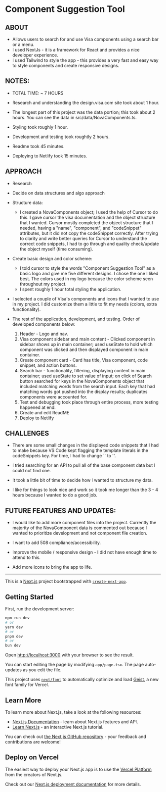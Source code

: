 # Component Suggestion Tool

## ABOUT

- Allows users to search for and use Visa components using a search bar or a menu.
- I used NextJs - it is a framework for React and provides a nice developer experience.
- I used Tailwind to style the app - this provides a very fast and easy way to style components and create responsive designs.

## NOTES:

- TOTAL TIME: ~ 7 HOURS

- Research and understanding the design.visa.com site took about 1 hour.

- The longest part of this project was the data portion; this took about 2 hours. You can see the data in src/data/NovaComponents.ts.

- Styling took roughly 1 hour.

- Development and testing took roughtly 2 hours.

- Readme took 45 minutes.

- Deploying to Netlify took 15 minutes.

## APPROACH

- Research

- Decide on data structures and algo approach

- Structure data:

  - I created a NovaComponents object; I used the help of Cursor to do this. I gave cursor the visa documentation and the object structure that I wanted. Cursor mostly completed the object structure that I needed, having a "name", "component", and "codeSnippet" attributes, but it did not copy the codeSnippet correctly. After trying to clarity and write better queries for Cursor to understand the correct code snippets, I had to go through and quality check/update the object myself (time consuming).

- Create basic design and color scheme:

  - I told cursor to style the words "Component Suggestion Tool" as a basic logo and give me five different designs. I chose the one I liked best. The colors used in my logo because the color scheme seen throughout my project.
  - I spent roughly 1 hour total styling the application.

- I selected a couple of Visa's components and icons that I wanted to use in my project. I did customize them a little to fit my needs (colors, extra functionality).

- The rest of the application, development, and testing. Order of developed components below:
  1. Header - Logo and nav.
  2. Visa component sidebar and main content - Clicked component in sidebar shows up in main container; used useState to hold which component was clicked and then displayed component in main container.
  3. Create component card - Card has title, Visa component, code snippet, and action buttons.
  4. Search bar - functionality, filtering, displaying content in main container; used useState to set value of input; on click of Search button searched for keys in the NovaComponents object that included matching words from the search input. Each key that had matching words got pushed into the display results; duplicates components were accounted for.
  5. Test and debugging took place through entire process, more testing happened at end.
  6. Create and edit ReadME
  7. Deploy to Netlify

## CHALLENGES

- There are some small changes in the displayed code snippets that I had to make because VS Code kept flagging the template literals in the codeSnippets key. For time, I had to change `` to ''.

- I tried searching for an API to pull all of the base component data but I could not find one.

- It took a little bit of time to decide how I wanted to structure my data.

- I like for things to look nice and work so it took me longer than the 3 - 4 hours because I wanted to do a good job.

## FUTURE FEATURES AND UPDATES:

- I would like to add more component files into the project. Currently the majority of the NovaComponent data is commented out because I wanted to prioritize development and not component file creation.

- I want to add 508 compliance/accessibility.

- Improve the mobile / responsive design - I did not have enough time to attend to this.

- Add more icons to bring the app to life.

---

This is a [Next.js](https://nextjs.org) project bootstrapped with [`create-next-app`](https://nextjs.org/docs/app/api-reference/cli/create-next-app).

## Getting Started

First, run the development server:

```bash
npm run dev
# or
yarn dev
# or
pnpm dev
# or
bun dev
```

Open [http://localhost:3000](http://localhost:3000) with your browser to see the result.

You can start editing the page by modifying `app/page.tsx`. The page auto-updates as you edit the file.

This project uses [`next/font`](https://nextjs.org/docs/app/building-your-application/optimizing/fonts) to automatically optimize and load [Geist](https://vercel.com/font), a new font family for Vercel.

## Learn More

To learn more about Next.js, take a look at the following resources:

- [Next.js Documentation](https://nextjs.org/docs) - learn about Next.js features and API.
- [Learn Next.js](https://nextjs.org/learn) - an interactive Next.js tutorial.

You can check out [the Next.js GitHub repository](https://github.com/vercel/next.js) - your feedback and contributions are welcome!

## Deploy on Vercel

The easiest way to deploy your Next.js app is to use the [Vercel Platform](https://vercel.com/new?utm_medium=default-template&filter=next.js&utm_source=create-next-app&utm_campaign=create-next-app-readme) from the creators of Next.js.

Check out our [Next.js deployment documentation](https://nextjs.org/docs/app/building-your-application/deploying) for more details.
